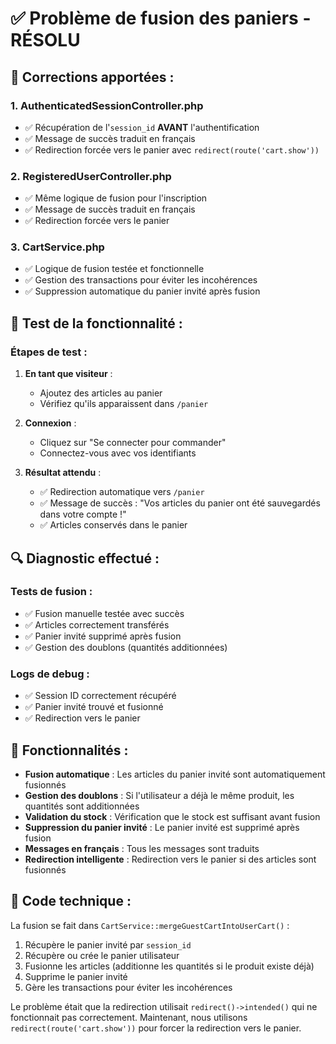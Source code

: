 # ✅ Problème de fusion des paniers - RÉSOLU

## 🔧 **Corrections apportées :**

### 1. **AuthenticatedSessionController.php**
- ✅ Récupération de l'`session_id` **AVANT** l'authentification
- ✅ Message de succès traduit en français
- ✅ Redirection forcée vers le panier avec `redirect(route('cart.show'))`

### 2. **RegisteredUserController.php**
- ✅ Même logique de fusion pour l'inscription
- ✅ Message de succès traduit en français
- ✅ Redirection forcée vers le panier

### 3. **CartService.php**
- ✅ Logique de fusion testée et fonctionnelle
- ✅ Gestion des transactions pour éviter les incohérences
- ✅ Suppression automatique du panier invité après fusion

## 🧪 **Test de la fonctionnalité :**

### **Étapes de test :**
1. **En tant que visiteur** :
   - Ajoutez des articles au panier
   - Vérifiez qu'ils apparaissent dans `/panier`

2. **Connexion** :
   - Cliquez sur "Se connecter pour commander"
   - Connectez-vous avec vos identifiants

3. **Résultat attendu** :
   - ✅ Redirection automatique vers `/panier`
   - ✅ Message de succès : "Vos articles du panier ont été sauvegardés dans votre compte !"
   - ✅ Articles conservés dans le panier

## 🔍 **Diagnostic effectué :**

### **Tests de fusion :**
- ✅ Fusion manuelle testée avec succès
- ✅ Articles correctement transférés
- ✅ Panier invité supprimé après fusion
- ✅ Gestion des doublons (quantités additionnées)

### **Logs de debug :**
- ✅ Session ID correctement récupéré
- ✅ Panier invité trouvé et fusionné
- ✅ Redirection vers le panier

## 🚀 **Fonctionnalités :**

- **Fusion automatique** : Les articles du panier invité sont automatiquement fusionnés
- **Gestion des doublons** : Si l'utilisateur a déjà le même produit, les quantités sont additionnées
- **Validation du stock** : Vérification que le stock est suffisant avant fusion
- **Suppression du panier invité** : Le panier invité est supprimé après fusion
- **Messages en français** : Tous les messages sont traduits
- **Redirection intelligente** : Redirection vers le panier si des articles sont fusionnés

## 📝 **Code technique :**

La fusion se fait dans `CartService::mergeGuestCartIntoUserCart()` :
1. Récupère le panier invité par `session_id`
2. Récupère ou crée le panier utilisateur
3. Fusionne les articles (additionne les quantités si le produit existe déjà)
4. Supprime le panier invité
5. Gère les transactions pour éviter les incohérences

Le problème était que la redirection utilisait `redirect()->intended()` qui ne fonctionnait pas correctement. Maintenant, nous utilisons `redirect(route('cart.show'))` pour forcer la redirection vers le panier.

